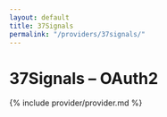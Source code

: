 ```yaml
---
layout: default
title: 37Signals
permalink: "/providers/37signals/"
---
```

# 37Signals – OAuth2

{% include provider/provider.md %}
